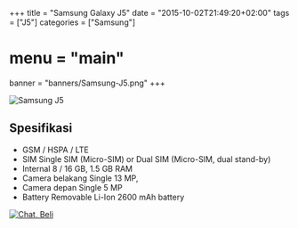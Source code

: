 +++
title = "Samsung Galaxy J5"
date = "2015-10-02T21:49:20+02:00"
tags = ["J5"]
categories = ["Samsung"]
# menu = "main"
banner = "banners/Samsung-J5.png"
+++

![Samsung J5](/banners/Samsung-J5.png")
## Spesifikasi

* GSM / HSPA / LTE
* SIM	Single SIM (Micro-SIM) or Dual SIM (Micro-SIM, dual stand-by)
* Internal	8 / 16 GB, 1.5 GB RAM
* Camera belakang	Single	13 MP,
* Camera depan	Single	5 MP
* Battery	Removable Li-Ion 2600 mAh battery

[![Chat, Beli](/order.png)](https://api.whatsapp.com/send?phone=6282339144758&text=Mas%20saya%20ingin%20order%20apakah%20bisa?
)



	 	
